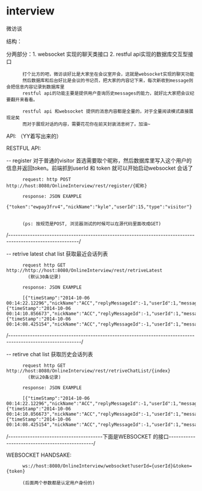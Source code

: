 interview
=========

微访谈


结构：

分两部分：1. websocket 实现的聊天类接口
          2. restful api实现的数据库交互型接口
          
          打个比方的吧，微访谈好比是大家坐在会议室开会，这就是websocket实现的聊天功能
          然后数据库和后台好比是会议的书记员，把大家的内容记下来，每次新收到message则会把信息内容记录到数据库里
          restful api的功能主要是提供用户查询历史messages的能力，就好比大家把会议纪要翻开来看看。
          
          restful api 和websocket 提供的消息内容都是全量的，对于全量阅读模式直接展现足矣
          而对于展现对话的内容，需要花花你在前天封装消息树了。加油~
          
          
API: （YY着写出来的）

RESTFUL API:

-- register 对于普通的visitor 首选需要取个昵称，然后数据库里写入这个用户的信息并返回token。前端抓到userId 和 token 就可以开始启动websocket 会话了

          request: http POST  http://host:8080/OnlineInterview/rest/register/{昵称}
          
          response: JSON EXAMPLE
          {"token":"ewpay3frv4","nickName":"kyle","userId":15,"type":"visitor"}


          (ps: 按规范是POST, 浏览器测试的时候可以在源代码里面改成GET)

/-----------------------------------------------------------------------------------------------------------/

-- retrive latest chat list 获取最近会话列表

          request http GET http://http://host:8080/OnlineInterview/rest/retriveLatest
            (默认30条记录)
          
          response: JSON EXAMPLE
          
          [{"timeStamp":"2014-10-06 00:14:22.12296","nickName":"ACC","replyMessageId":-1,"userId":1,"messageContent":"hello","messageId":3},{"timeStamp":"2014-10-06 00:14:10.856673","nickName":"ACC","replyMessageId":-1,"userId":1,"messageContent":"hello!","messageId":2},{"timeStamp":"2014-10-06 00:14:08.425154","nickName":"ACC","replyMessageId":-1,"userId":1,"messageContent":"hello!","messageId":1}]


/------------------------------------------------------------------------------------------------------------/


-- retirve chat list  获取历史会话列表

          request http GET http://host:8080/OnlineInterview/rest/retriveChatList/{index}
            (默认20条记录)
            
          response: JSON EXAMPLE
          
          [{"timeStamp":"2014-10-06 00:14:22.12296","nickName":"ACC","replyMessageId":-1,"userId":1,"messageContent":"hello","messageId":3},{"timeStamp":"2014-10-06 00:14:10.856673","nickName":"ACC","replyMessageId":-1,"userId":1,"messageContent":"hello!","messageId":2},{"timeStamp":"2014-10-06 00:14:08.425154","nickName":"ACC","replyMessageId":-1,"userId":1,"messageContent":"hello!","messageId":1}]

/---------------------------------------下面是WEBSOCKET 的接口-----------------------------------------------/

WEBSOCKET HANDSAKE:

          ws://host:8080/OnlineInterview/websocket?userId={userId}&token={token}
          
          (后面两个参数都是认定用户身份的)





